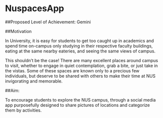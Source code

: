 # NuspacesApp

##Proposed Level of Achievement:
Gemini 


##Motivation 

In University, it is easy for students to get too caught up in academics and spend time on-campus only studying in their respective faculty buildings, eating at the same nearby eateries, and seeing the same views of campus.

This shouldn’t be the case! There are many excellent places around campus to visit, whether to engage in quiet contemplation, grab a bite, or just take in the vistas. Some of these spaces are known only to a precious few individuals, but deserve to be shared with others to make their time at NUS invigorating and memorable.

##Aim:

To encourage students to explore the NUS campus, through a social media app purposefully designed to share pictures of locations and categorize them by activities.


